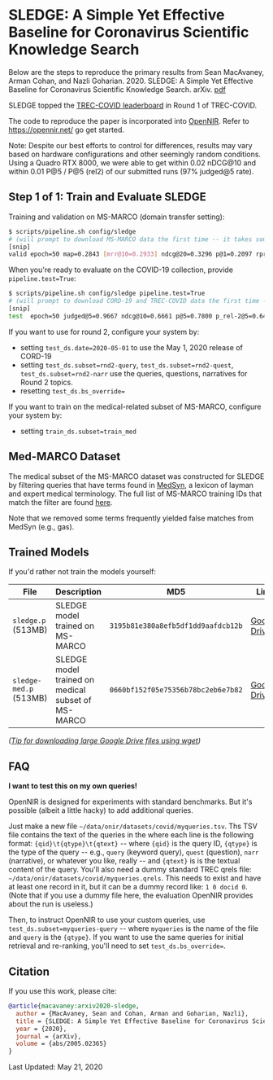 # SLEDGE: A Simple Yet Effective Baseline for Coronavirus Scientific Knowledge Search

Below are the steps to reproduce the primary results from Sean MacAvaney, Arman Cohan, and Nazli Goharian. 2020. SLEDGE: A Simple Yet Effective Baseline for  Coronavirus Scientific Knowledge Search. arXiv. [pdf](https://arxiv.org/pdf/2005.02365.pdf)

SLEDGE topped the [TREC-COVID leaderboard](https://docs.google.com/spreadsheets/d/1NOu3ZVNar_amKwFzD4tGLz3ff2yRulL3Tbg_PzUSR_U/edit#gid=1068033221) in Round 1 of TREC-COVID.

The code to reproduce the paper is incorporated into [OpenNIR](https://github.com/Georgetown-IR-Lab/OpenNIR).
Refer to https://opennir.net/ go get started.

Note: Despite our best efforts to control for differences, results may vary based on hardware configurations and other seemingly random conditions. Using a Quadro RTX 8000, we were able to get within 0.02 nDCG@10 and within 0.01 P@5 / P@5 (rel2) of our submitted runs (97% judged@5 rate).

## Step 1 of 1: Train and Evaluate SLEDGE

Training and validation on MS-MARCO (domain transfer setting):

```bash
$ scripts/pipeline.sh config/sledge
# (will prompt to download MS-MARCO data the first time -- it takes some time to download, process, index, etc.)
[snip]
valid epoch=50 map=0.2843 [mrr@10=0.2933] ndcg@20=0.3296 p@1=0.2097 rprec=0.2056
```

When you're ready to evaluate on the COVID-19 collection, provide `pipeline.test=True`:

```bash
$ scripts/pipeline.sh config/sledge pipeline.test=True
# (will prompt to download CORD-19 and TREC-COVID data the first time -- may take ~40 minutes for downloading, processing, indexing, etc.)
[snip]
test  epoch=50 judged@5=0.9667 ndcg@10=0.6661 p@5=0.7800 p_rel-2@5=0.6467
```

If you want to use for round 2, configure your system by:

 - setting `test_ds.date=2020-05-01` to use the May 1, 2020 release of CORD-19
 - setting `test_ds.subset=rnd2-query`, `test_ds.subset=rnd2-quest`, `test_ds.subset=rnd2-narr` use the queries, questions, narratives for Round 2 topics.
 - resetting `test_ds.bs_override=`

If you want to train on the medical-related subset of MS-MARCO, configure your system by:

 - setting `train_ds.subset=train_med`

## Med-MARCO Dataset

The medical subset of the MS-MARCO dataset was constructed for SLEDGE by filtering queries that have terms found in [MedSyn](http://ir.cs.georgetown.edu/downloads/ECIR2013-ADRTrace.pdf), a lexicon of layman and expert medical terminology. The full list of MS-MARCO training IDs that match the filter are found [here](https://github.com/Georgetown-IR-Lab/covid-neural-ir/blob/master/med-msmarco-train.txt).

Note that we removed some terms frequently yielded false matches from MedSyn (e.g., gas).

## Trained Models

If you'd rather not train the models yourself:

| File | Description | MD5 | Link |
| ------------- | ------------- | ------------- | ------------- |
| `sledge.p` (513MB) | SLEDGE model trained on MS-MARCO | `3195b81e380a8efb5df1dd9aafdcb12b` | [Google Drive][sledge.p]  |
| `sledge-med.p` (513MB) | SLEDGE model trained on medical subset of MS-MARCO | `0660bf152f05e75356b78bc2eb6e7b82` | [Google Drive][sledge-med.p]  |

*([Tip for downloading large Google Drive files using wget][wget])*

## FAQ

**I want to test this on my own queries!**

OpenNIR is designed for experiments with standard benchmarks. But it's possible (albeit a little hacky) to add additional queries.

Just make a new file `~/data/onir/datasets/covid/myqueries.tsv`. Ths TSV file contains the text of the queries in the where each line is the following format: `{qid}\t{qtype}\t{qtext}` -- where `{qid}` is the query ID, `{qtype}` is the type of the query -- e.g., `query` (keyword query), `quest` (question), `narr` (narrative), or whatever you like, really -- and `{qtext}` is is the textual content of the query. You'll also need a dummy standard TREC qrels file: `~/data/onir/datasets/covid/myqueries.qrels`. This needs to exist and have at least one record in it, but it can be a dummy record like: `1 0 docid 0`. (Note that if you use a dummy file here, the evaluation OpenNIR provides about the run is useless.)

Then, to instruct OpenNIR to use your custom queries, use `test_ds.subset=myqueries-query` -- where `myqueries` is the name of the file and `query` is the `{qtype}`. If you want to use the same queries for initial retrieval and re-ranking, you'll need to set `test_ds.bs_override=`.

## Citation

If you use this work, please cite:

```bibtex
@article{macavaney:arxiv2020-sledge,
  author = {MacAvaney, Sean and Cohan, Arman and Goharian, Nazli},
  title = {SLEDGE: A Simple Yet Effective Baseline for Coronavirus Scientific Knowledge Search},
  year = {2020},
  journal = {arXiv},
  volume = {abs/2005.02365}
}
```

Last Updated: May 21, 2020

[wget]: https://medium.com/@acpanjan/download-google-drive-files-using-wget-3c2c025a8b99
[sledge.p]: https://drive.google.com/file/d/1ALpDORiFD_9wTp3Zm3Q_A-9Fg_gqj5GG/view?usp=sharing
[sledge-med.p]: https://drive.google.com/file/d/1EWcnp23ei4i1Er6sfCok5STOUGDZnaMR/view?usp=sharing

